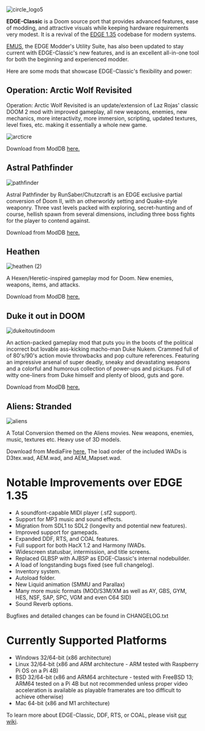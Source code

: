 ![circle_logo5](https://user-images.githubusercontent.com/58537100/146055272-0deb8163-5828-4f2f-b6e3-34b48f53ea10.png)


**EDGE-Classic** is a Doom source port that provides advanced features, ease of modding, and attractive visuals while keeping hardware requirements very modest. It is a revival of the [EDGE 1.35](http://edge.sourceforge.net/) codebase for modern systems.

[EMUS](http://firstgen.no-ip.info/emus/about.htm), the EDGE Modder's Utility Suite, has also been updated to stay current with EDGE-Classic's new features, and is an excellent all-in-one tool for both the beginning and experienced modder.

Here are some mods that showcase EDGE-Classic's flexibility and power:

## Operation: Arctic Wolf Revisited

Operation: Arctic Wolf Revisited is an update/extension of Laz Rojas' classic DOOM 2 mod with improved gameplay, all new weapons, enemies, new mechanics, more interactivity, more immersion, scripting, updated textures, level fixes, etc. making it essentially a whole new game.

![arcticre](https://user-images.githubusercontent.com/58537100/187059072-dd93b206-d3cd-4c2f-bf3e-3200684d33f6.png)

Download from ModDB [here.](https://www.moddb.com/mods/edge-classic-add-ons/downloads/arctic-wolf-revisited)

## Astral Pathfinder

![pathfinder](https://user-images.githubusercontent.com/58537100/187058724-a7601685-b22b-4128-ae4e-eaefc23bcd84.png)

Astral Pathfinder by RunSaber/Chutzcraft is an EDGE exclusive partial conversion of Doom II, with an otherworldy setting and Quake-style weaponry. Three vast levels packed with exploring, secret-hunting and of course, hellish spawn from several dimensions, including three boss fights for the player to contend against.

Download from ModDB [here.](https://www.moddb.com/mods/edge-classic-add-ons/downloads/astral-pathfinder1)

## Heathen

![heathen (2)](https://user-images.githubusercontent.com/58537100/187059362-d27be9f8-ebb5-466a-9239-942516e2120e.png)

A Hexen/Heretic-inspired gameplay mod for Doom. New enemies, weapons, items, and attacks.

Download from ModDB [here.](https://www.moddb.com/mods/edge-classic-add-ons/addons/heathen-v1)

## Duke it out in DOOM

![dukeitoutindoom](https://user-images.githubusercontent.com/58537100/146609673-f768fde6-9df2-42e1-87b4-01eb020e0131.jpg)

An action-packed gameplay mod that puts you in the boots of the political incorrect but lovable ass-kicking macho-man Duke Nukem. Crammed full of of 80's/90's action movie throwbacks and pop culture references. Featuring an impressive arsenal of super deadly, sneaky and devastating weapons and a colorful and humorous collection of power-ups and pickups. Full of witty one-liners from Duke himself and plenty of blood, guts and gore.

Download from ModDB [here.](https://www.moddb.com/mods/duke-it-out-in-doom)

## Aliens: Stranded

![aliens](https://user-images.githubusercontent.com/58537100/146612407-03b874b1-bec5-43ac-8214-cb9bde6fd9bf.jpg)

A Total Conversion themed on the Aliens movies. New weapons, enemies, music, textures etc. Heavy use of 3D models.

Download from MediaFire [here.](https://www.mediafire.com/file/uk82uwkkqlj2nmw/AEM.zip/file) The load order of the included WADs is D3tex.wad, AEM.wad, and AEM_Mapset.wad.

# Notable Improvements over EDGE 1.35

- A soundfont-capable MIDI player (.sf2 support).
- Support for MP3 music and sound effects.
- Migration from SDL1 to SDL2 (longevity and potential new features).
- Improved support for gamepads.
- Expanded DDF, RTS, and COAL features.
- Full support for both HacX 1.2 and Harmony IWADs.
- Widescreen statusbar, intermission, and title screens.
- Replaced GLBSP with AJBSP as EDGE-Classic's internal nodebuilder.
- A load of longstanding bugs fixed (see full changelog).
- Inventory system.
- Autoload folder.
- New Liquid animation (SMMU and Parallax)
- Many more music formats (MOD/S3M/XM as well as AY, GBS, GYM, HES, NSF, SAP, SPC, VGM and even C64 SID)
- Sound Reverb options.

Bugfixes and detailed changes can be found in CHANGELOG.txt

# Currently Supported Platforms

- Windows 32/64-bit (x86 architecture)
- Linux 32/64-bit (x86 and ARM architecture - ARM tested with Raspberry Pi OS on a Pi 4B)
- BSD 32/64-bit (x86 and ARM64 architecture - tested with FreeBSD 13; ARM64 tested on a Pi 4B but not recommended unless proper video acceleration is available
                 as playable framerates are too difficult to achieve otherwise)
- Mac 64-bit (x86 and M1 architecture)

To learn more about EDGE-Classic, DDF, RTS, or COAL, please visit [our wiki](https://github.com/dashodanger/EDGE-classic/wiki).
